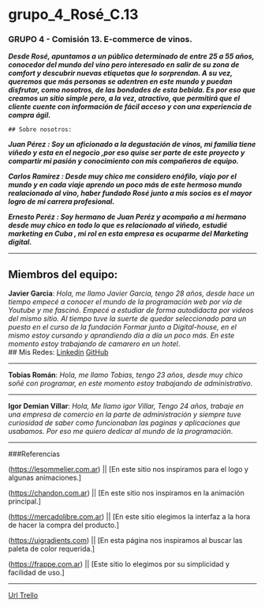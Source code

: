# grupo_4_Rosé_C.13





### GRUPO 4 - Comisión 13. E-commerce de vinos.

 ***Desde Rosé, apuntamos a un público determinado de entre 25 a 55 años, conocedor del mundo del vino pero interesado en salir de su zona de comfort y descubrir nuevas etiquetas que lo sorprendan. 
    A su vez, queremos que más personas se adentren en este mundo y puedan disfrutar, como nosotros, de las bondades de esta bebida. Es por eso que creamos un sitio simple pero, a la vez, atractivo, que permitirá que el cliente cuente con información de fácil acceso y con una experiencia de compra ágil.***
    
   
    ## Sobre nosotros:
      
 ***Juan Pérez : Soy un aficionado a la degustación de vinos, mi familia tiene viñedo y esta en el negocio ,por eso quise ser parte de este proyecto y compartir mi pasión y conocimiento con mis compañeros de equipo.***
 
 ***Carlos Ramírez : Desde muy chico me considero enófilo, viajo por el mundo y en cada viaje aprendo un poco más de este hermoso mundo realacionado al vino, haber fundado Rosé junto a mis socios es el mayor logro de mi carrera profesional.***
 
 ***Ernesto Peréz : Soy hermano de Juan Peréz y acompaño a mi hermano desde muy chico en todo lo que es relacionado al viñedo, estudié marketing en Cuba , mi rol en esta empresa es ocuparme del Marketing digital.***
 
___________________________________________________________________________________________________________


## Miembros del equipo:


 **Javier Garcia**: *Hola, me llamo Javier Garcia, tengo 28 años, desde hace un tiempo empecé a conocer el mundo de la programación web por vía de Youtube y me fascinó. Empecé a estudiar de forma autodidacta por videos del mismo sitio. Al tiempo tuve la suerte de quedar seleccionado para un puesto en el curso de la fundación Formar junto a Digital-house, en el mismo estoy cursando y aprandiendo día a día un poco más. En este momento estoy trabajando de camarero en un hotel*. <br>
    ## Mis Redes:
[Linkedin](https://www.linkedin.com/in/javiergarcia1227/ "Linkedin")
[GitHub](http://https://github.com/javi1227 "GitHub")
 __________________________________________________________________

**Tobias Román**: *Hola, me llamo Tobias, tengo 23 años, desde muy chico soñé con programar, en este momento estoy trabajando de administrativo*.

__________________________________________________________________

**Igor Demian Villar**: *Hola, Me llamo igor Villar, Tengo 24 años, trabaje en una empresa de comercio en la parte de administración y siempre tuve curiosidad de saber como funcionaban las paginas y aplicaciones que usabamos. Por eso me quiero dedicar al mundo de la programación*.

___________________________________________________________________________________________________________

###Referencias

(https://lesommelier.com.ar) || [En este sitio nos inspiramos para el logo y algunas animaciones.]

(https://chandon.com.ar) || [En este sitio nos inspiramos en la animación principal.]

(https://mercadolibre.com.ar) || [En este sitio elegimos la interfaz a la hora de hacer la compra del producto.]

(https://uigradients.com) || [En esta página nos inspiramos al buscar las paleta de color requerida.]

(https://frappe.com.ar) || [Este sitio lo elegimos por su simplicidad y facilidad de uso.]

___________________________________________________________________________________________________________


[Url Trello](https://trello.com/b/RRPHpQI4/sprints-ros%C3%A9/ "Trello")
